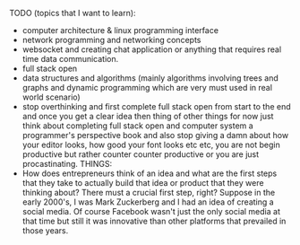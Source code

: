 TODO (topics that I want to learn):
- computer architecture & linux programming interface
- network programming and networking concepts 
- websocket and creating chat application or anything that requires real time data communication.
- full stack open
- data structures and algorithms (mainly algorithms involving trees and graphs and dynamic programming which are very must used in real world scenario)
- stop overthinking and first complete full stack open from start to the end and once you get a clear idea then thing of other things for now just think about completing full stack open and computer system a programmer's perspective book and also stop giving a damn about how your editor looks, how good your font looks etc etc, you are not begin productive but rather counter counter productive or you are just procastinating.
THINGS:
- How does entrepreneurs think of an idea and what are the first steps that they take to actually build that idea or product that they were thinking about? There must a crucial first step, right? Suppose in the early 2000's, I was Mark Zuckerberg and I had an idea of creating a social media. Of course Facebook wasn't just the only social media at that time but still it was innovative than other platforms that prevailed in those years.